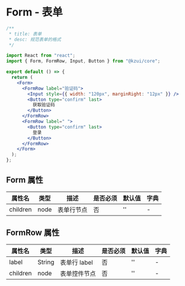 # Form - 表单

```jsx
/**
 * title: 表单
 * desc: 规范表单的格式
 */

import React from "react";
import { Form, FormRow, Input, Button } from "@kzui/core";

export default () => {
  return (
    <Form>
      <FormRow label="验证码">
        <Input style={{ width: "120px", marginRight: "12px" }} />
        <Button type="confirm" last>
          获取验证码
        </Button>
      </FormRow>
      <FormRow label=" ">
        <Button type="confirm" last>
          登录
        </Button>
      </FormRow>
    </Form>
  );
};
```

## Form 属性

| 属性名   | 类型 | 描述       | 是否必须 | 默认值 | 字典 |
| -------- | ---- | ---------- | -------- | ------ | ---- |
| children | node | 表单行节点 | 否       | ''     | -    |

## FormRow 属性

| 属性名   | 类型   | 描述         | 是否必须 | 默认值 | 字典 |
| -------- | ------ | ------------ | -------- | ------ | ---- |
| label    | String | 表单行 label | 否       | ''     | -    |
| children | node   | 表单控件节点 | 否       | ''     | -    |
